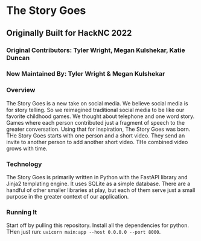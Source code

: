 # The Story Goes


## Originally Built for HackNC 2022
### Original Contributors: Tyler Wright, Megan Kulshekar, Katie Duncan

### Now Maintained By: Tyler Wright & Megan Kulshekar 


### Overview
The Story Goes is a new take on social media. We believe social media is for story telling. So we reimagined traditional social media to be like our favorite childhood games. We thought about telephone and one word story. Games where each person contributed just a fragment of speech to the greater conversation. Using that for inspiration, The Story Goes was born. THe Story Goes starts with one person and a short video. They send an invite to another person to add another short video. THe combined video grows with time. 

### Technology
The Story Goes is primarily written in Python with the FastAPI library and Jinja2 templating engine. It uses SQLite as a simple database. There are a handful of other smaller libraries at play, but each of them serve just a small purpose in the greater context of our application.

### Running It
Start off by pulling this repository. Install all the dependencies for python. THen just run: `uvicorn main:app --host 0.0.0.0 --port 8000`.
